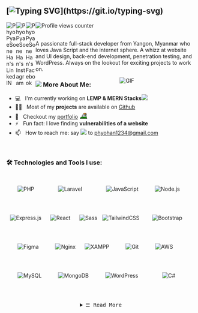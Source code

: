 ## [![Typing SVG](https://readme-typing-svg.herokuapp.com?color=000000&size=24&width=500&height=52&lines=Hi+There+%F0%9F%91%8B%2C+I'm+PhyoPyaeSone+Han!)](https://git.io/typing-svg)

<a href="https://linkedin.com/in/phyopyaesonehan" target="_blank">
  <img align="left" alt="PhyoPyaeSoneHan's LinkedIN" width="26px" src="https://raw.githubusercontent.com/peterthehan/peterthehan/master/assets/linkedin.svg" />
</a>
<a href="https://instagram.com/phyo_han_ig" target="_blank">
  <img align="left" alt="PhyoPyaeSoneHan's Instagram" width="26px" src="https://raw.githubusercontent.com/Raymo111/Raymo111/master/socials/instagram.svg" />
</a>
<a href="https://www.facebook.com/Kiev19" target="_blank">
  <img align="left" alt="PhyoPyaeSoneHan's Facebook" width="26px" src="https://upload.wikimedia.org/wikipedia/commons/thumb/b/b8/2021_Facebook_icon.svg/1024px-2021_Facebook_icon.svg.png" />
  
</a>

![Profile views counter](https://komarev.com/ghpvc/?username=phyohan18&&style=flat-rounded)  


<br>A passionate full-stack developer from Yangon, Myanmar who loves Java Script and the internet sphere. A whizz at website and UI design, back-end development, penetration testing, and WordPress. Always on the lookout for exciting projects to work on.
  
<img align="right" alt="GIF" src="https://camo.githubusercontent.com/992babdffd8c74a1502de375fbdf7e4d54773242/68747470733a2f2f6d656469612e67697068792e636f6d2f6d656469612f53576f536b4e36447854737a71494b4571762f67697068792e676966" width="40%"/>

### <img src="https://github.com/TheDudeThatCode/TheDudeThatCode/blob/master/Assets/Developer.gif" width="45px"> More About Me:
    
- 💻 &nbsp; I'm currently working on **LEMP & MERN Stacks**<img src="https://media.giphy.com/media/WUlplcMpOCEmTGBtBW/giphy.gif" width="30">
- 👨‍💻 &nbsp; Most of my **projects** are available on [Github](https://github.com/phyohan18?tab=repositories)
- 📝 &nbsp; Checkout my [portfolio](https://phyohan18.github.io/) <img src="https://raw.githubusercontent.com/ItsAnunesS/ItsAnunesS/master/src/img/parrots/flags/indiaparrot.gif" width="23" /> 
- ⚡ &nbsp; Fun fact: I love finding **vulnerabilities of a website**
- 📫 &nbsp; How to reach me: say <img src="https://user-images.githubusercontent.com/42378118/110234147-e3259600-7f4e-11eb-95be-0c4047144dea.gif" width="20"> to phyohan1234@gmail.com

<br>

### :hammer_and_wrench: Technologies and Tools I use:
<p align="left">
<img style="margin: 30px" src="https://profilinator.rishav.dev/skills-assets/php-original.svg" alt="PHP" height="40" />  
<img style="margin: 30px" src="https://profilinator.rishav.dev/skills-assets/laravel-plain-wordmark.svg" alt="Laravel" height="40" />  
<img style="margin: 30px" src="https://profilinator.rishav.dev/skills-assets/javascript-original.svg" alt="JavaScript" height="40" /> 
<img style="margin: 10px" src="https://profilinator.rishav.dev/skills-assets/nodejs-original-wordmark.svg" alt="Node.js" height="40" /> 
<img style="margin: 10px" src="https://profilinator.rishav.dev/skills-assets/express-original-wordmark.svg" alt="Express.js" height="40" />
<img style="margin: 10px" src="https://profilinator.rishav.dev/skills-assets/react-original-wordmark.svg" alt="React" height="40" />
<img style="margin: 10px" src="https://profilinator.rishav.dev/skills-assets/sass-original.svg" alt="Sass" height="40" />
<img src="https://raw.githubusercontent.com/danielcranney/readme-generator/main/public/icons/skills/tailwindcss-colored.svg" width="40" height="40" alt="TailwindCSS" />
<img style="margin: 30px" src="https://profilinator.rishav.dev/skills-assets/bootstrap-plain.svg" alt="Bootstrap" height="40" />  
<img style="margin: 30px" src="https://profilinator.rishav.dev/skills-assets/figma-icon.svg" alt="Figma" height="40" />  
 
<img style="margin: 10px" src="https://profilinator.rishav.dev/skills-assets/nginx-original.svg" alt="Nginx" height="40" /> 
<img style="margin: 10px" src="https://profilinator.rishav.dev/skills-assets/xampp.png" alt="XAMPP" height="40" />  
<img style="margin: 30px" src="https://profilinator.rishav.dev/skills-assets/git-scm-icon.svg" alt="Git" height="40" />
<img style="margin: 10px" src="https://profilinator.rishav.dev/skills-assets/amazonwebservices-original-wordmark.svg" alt="AWS" height="40" /> 
<img style="margin: 30px" src="https://profilinator.rishav.dev/skills-assets/mysql-original-wordmark.svg" alt="MySQL" height="40" />
<img style="margin: 10px" src="https://profilinator.rishav.dev/skills-assets/mongodb-original-wordmark.svg" alt="MongoDB" height="40" />
<img style="margin: 30px" src="https://profilinator.rishav.dev/skills-assets/wordpress.png" alt="WordPress" height="40" />  
<img style="margin: 30px" src="https://profilinator.rishav.dev/skills-assets/csharp-original.svg" alt="C#" height="40" />  
</p>

<br>

<!-- Details Section-->
<details align="center">
    <summary> <samp>&#9776; Read More</samp></summary>
    <p align="center">
        <br>
        <!-- Activity Widget -->
        <img alt="PhyoPyaeSoneHan Github Stats"
             src="https://github-readme-stats.vercel.app/api?username=phyohan18&show_icons=true"/>
        <br><br>
        <img alt="PhyoPyaeSoneHan Github Stats"
             src="https://github-readme-stats.vercel.app/api/top-langs?username=phyohan18&show_icons=true"/>
    </p>
</details>




